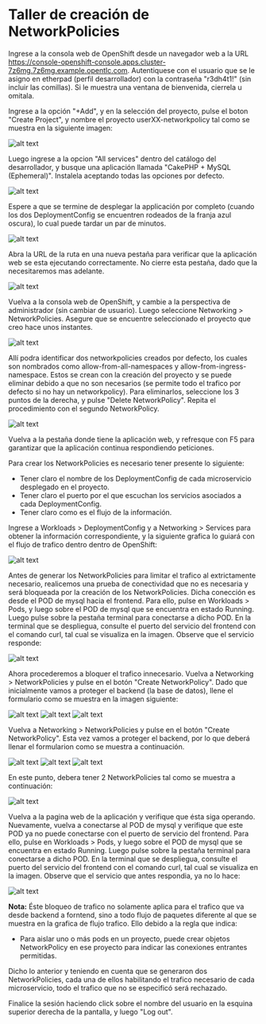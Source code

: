 # Taller de creación de NetworkPolicies 

Ingrese a la consola web de OpenShift desde un navegador web a la URL https://console-openshift-console.apps.cluster-7z6mg.7z6mg.example.opentlc.com. Autentiquese con el usuario que se le asigno en etherpad (perfil desarrollador) con la contraseña "r3dh4t1!" (sin incluir las comillas). Si le muestra una ventana de bienvenida, cierrela u omitala.

Ingrese a la opción "+Add", y en la selección del proyecto, pulse el boton "Create Project", y nombre el proyecto userXX-networkpolicy tal como se muestra en la siguiente imagen:

![alt text](images/create_project.png?raw=true)

Luego ingrese a la opcion "All services" dentro del catálogo del desarrollador, y busque una aplicación llamada "CakePHP + MySQL (Ephemeral)". Instalela aceptando todas las opciones por defecto.

![alt text](images/install.png?raw=true)

Espere a que se termine de desplegar la applicación por completo (cuando los dos DeploymentConfig se encuentren rodeados de la franja azul oscura), lo cual puede tardar un par de minutos.

![alt text](images/success.png?raw=true)

Abra la URL de la ruta en una nueva pestaña para verificar que la aplicación web se esta ejecutando correctamente. No cierre esta pestaña, dado que la necesitaremos mas adelante.

![alt text](images/app.png?raw=true)

Vuelva a la consola web de OpenShift, y cambie a la perspectiva de administrador (sin cambiar de usuario). Luego seleccione Networking > NetworkPolicies. Asegure que se encuentre seleccionado el proyecto que creo hace unos instantes.

![alt text](images/np.png?raw=true)

Allí podra identificar dos networkpolicies creados por defecto, los cuales son nombrados como allow-from-all-namespaces y allow-from-ingress-namespace. Estos se crean con la creación del proyecto y se puede eliminar debido a que no son necesarios (se permite todo el trafico por defecto si no hay un networkpolicy). Para eliminarlos, seleccione los 3 puntos de la derecha, y pulse "Delete NetworkPolicy". Repita el procedimiento con el segundo NetworkPolicy.

![alt text](images/delete.png?raw=true)

Vuelva a la pestaña donde tiene la aplicación web, y refresque con F5 para garantizar que la aplicación continua respondiendo peticiones.

Para crear los NetworkPolicies es necesario tener presente lo siguiente:

* Tener claro el nombre de los DeploymentConfig de cada microservicio desplegado en el proyecto.
* Tener claro el puerto por el que escuchan los servicios asociados a cada DeploymentConfig.
* Tener claro como es el flujo de la información.

Ingrese a Workloads > DeploymentConfig y a Networking > Services para obtener la información correspondiente, y la siguiente grafica lo guiará con el flujo de trafico dentro dentro de OpenShift:

![alt text](images/flow_app.png?raw=true)

Antes de generar los NetworkPolicies para limitar el trafico al extrictamente necesario, realicemos una prueba de conectividad que no es necesaria y será bloqueada por la creación de los NetworkPolicies. Dicha conección es desde el POD de mysql hacia el frontend. Para ello, pulse en Workloads > Pods, y luego sobre el POD de mysql que se encuentra en estado Running. Luego pulse sobre la pestaña terminal para conectarse a dicho POD. En la terminal que se despliegua, consulte el puerto del servicio del frontend con el comando curl, tal cual se visualiza en la imagen. Observe que el servicio responde:

![alt text](images/curl_ini.png?raw=true)

Ahora procederemos a bloquer el trafico innecesario. Vuelva a Networking > NetworkPolicies y pulse en el botón "Create NetworkPolicy". Dado que inicialmente vamos a proteger el backend (la base de datos), llene el formulario como se muestra en la imagen siguiente:

![alt text](images/1_podselec.png?raw=true)
![alt text](images/1_ingress.png?raw=true)
![alt text](images/1_ports.png?raw=true)

Vuelva a Networking > NetworkPolicies y pulse en el botón "Create NetworkPolicy". Esta vez vamos a proteger el backend, por lo que deberá llenar el formularion como se muestra a continuación.

![alt text](images/2_podselec.png?raw=true)
![alt text](images/2_ingress.png?raw=true)
![alt text](images/2_ports.png?raw=true)

En este punto, debera tener 2 NetworkPolicies tal como se muestra a continuación:

![alt text](images/nps.png?raw=true)

Vuelva a la pagina web de la aplicación y verifique que ésta siga operando. Nuevamente, vuelva a conectarse al POD de mysql y verifique que este POD ya no puede conectarse con el puerto de servicio del frontend. Para ello, pulse en Workloads > Pods, y luego sobre el POD de mysql que se encuentra en estado Running. Luego pulse sobre la pestaña terminal para conectarse a dicho POD. En la terminal que se despliegua, consulte el puerto del servicio del frontend con el comando curl, tal cual se visualiza en la imagen. Observe que el servicio que antes respondia, ya no lo hace:

![alt text](images/no_con.png?raw=true)

**Nota:** Éste bloqueo de trafico no solamente aplica para el trafico que va desde backend a forntend, sino a todo flujo de paquetes diferente al que se muestra en la grafica de flujo trafico. Ello debido a la regla que indica:

* Para aislar uno o más pods en un proyecto, puede crear objetos NetworkPolicy en ese proyecto para indicar las conexiones entrantes permitidas.

Dicho lo anterior y teniendo en cuenta que se generaron dos NetworkPolicies, cada una de ellos habilitando el trafico necesario de cada microservicio, todo el trafico que no se especificó será rechazado.

Finalice la sesión haciendo click sobre el nombre del usuario en la esquina superior derecha de la pantalla, y luego "Log out".
